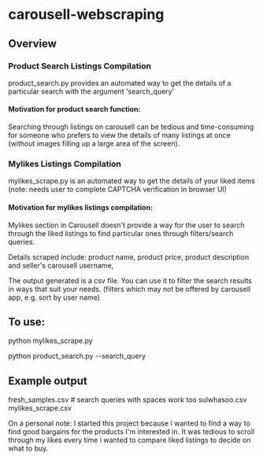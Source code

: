 # carousell-webscraping

## Overview
### Product Search Listings Compilation
product_search.py provides an automated way to get the details of a particular search with the argument 'search_query'
#### Motivation for product search function: 
Searching through listings on carousell can be tedious and time-consuming for someone who prefers to view the details of many listings at once (without images filling up a large area of the screen). 

### Mylikes Listings Compilation
mylikes_scrape.py is an automated way to get the details of your liked items  (note: needs user to complete CAPTCHA verification in browser UI)
#### Motivation for mylikes listings compilation:
Mylikes section in Carousell doesn't provide a way for the user to search through the liked listings to find particular ones through filters/search queries. 

Details scraped include: product name, product price, product description and seller's carousell username, 

The output generated is a csv file. You can use it to filter the search results in ways that suit your needs. (filters which may not be offered by carousell app, e.g. sort by user name)

## To use:
python mylikes_scrape.py

python product_search.py --search_query <your search query>

## Example output
fresh_samples.csv # search queries with spaces work too
sulwhasoo.csv
mylikes_scrape.csv

On a personal note:
I started this project because I wanted to find a way to find good bargains for the products I'm interested in.
It was tedious to scroll through my likes every time i wanted to compare liked listings to decide on what to buy. 
